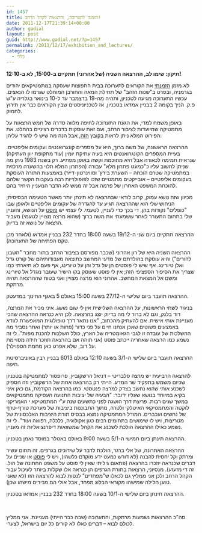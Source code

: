 ```yaml
---
id: 1457
title: הזמנה לתערוכה, והרצאות לקהל הרחב!
date: 2011-12-17T21:39:14+00:00
author: gadial
layout: post
guid: http://www.gadial.net/?p=1457
permalink: /2011/12/17/exhibition_and_lectures/
categories:
  - כללי
---
```

**תיקון: שימו לב, ההרצאה השניה (של אהרוני) תתקיים ב-15:00, לא ב-12:10!**

לא מזמן [הזמנתי](http://www.gadial.net/?p=1412) את הקוראים לתערוכה בבית התפוצות שעסקה במתמטיקאים יהודים בגרמניה, ובפרט ב"שנות הזהב" של תחילת המאה והחורבן המוחלט שגרמו לו הנאצים. עכשיו התערוכה מגיעה לטכניון, ותהיה מה-19 בדצמבר עד ל-10 בינואר בגלריה ע"ש פ.ק. הניך בקומה 2 בבניין אמדאו בטכניון, אז לטכניוניסטים שבין הקוראים כבר אין תירוץ לחמוק.

באופן משמח למדי, את הגעת התערוכה לחיפה מלווה סדרה של חמש הרצאות על מתמטיקה שמיועדות לציבור הרחב, ועם זאת עוסקות בדברים רציניים בהחלט. את הפירוט המלא ניתן לראות בקובץ [הזה](http://dl.dropbox.com/u/11564496/flyer_210x200.pdf), אבל הנה מה שיש לי להגיד עליהן:

ההרצאה הראשונה, של משה ברוך, היא על מספרים קונגרואנטים ועקומים אליפטיים. בעיית המספרים הקונגרואנטים היא בעיה עתיקת יומין (עוד מתקופת יוון העתיקה) שנראית תמימה לכאורה אבל היא מחוכמת וקשה באופן מפתיע. רק בשנת 1983 ניתן מה שניתן לחשוב עליו כ"כמעט פתרון מלא" עבורה (הפתרון המלא תלוי בהשערה מרכזית במתמטיקה שטרם הוכחה &#8211; השערת בירץ' וסווינרטון-דייר) באמצעות התורה העוסקת בעקומים אליפטיים &#8211; אובייקטים מתמטיים שזכו לפופולריות רבה בעקבות הקשר שלהם להוכחת המשפט האחרון של פרמה אבל זה ממש לא הדבר המעניין היחיד בהם.

מכיוון שזה נושא עמוק, קרוב לודאי שבהרצאה לא תינתן יותר מאשר הטעימה הבסיסית; הניחוש שלי הוא שההרצאה תגיע עד להגדרה של עקומים אליפטיים ולאופן שבו "כופלים" נקודות בהן. די בכך כדי לעניין, לטעמי. לי עצמי יש [פוסט](http://www.gadial.net/?p=486) על הנושא, והעניין שלי בתחום התעורר לאחר ששמעתי את משה ברוך (שהוא מרצה מצויין לטעמי) מעביר הרצאה על נושא זה בדיוק.

ההרצאה תתקיים ביום שני ה-19/12 בשעה 18:00 בחדר 232 בבניין אמדאו (ולאחר מכן טקס הפתיחה של התערוכה).

ההרצאה השניה היא של רון אהרוני (שכבר מפורסם בציבור הרחב בתור מחבר "חשבון להורים") והיא עוסקת בהולדתם של מדעי המחשב כתוצאה מעבודותיהם של קורט גדל ואלן טיורינג. אף שיש לי פוסטים הן על גדל והן על טיורינג, אף פעם לא תיארתי כמו שצריך את הסיפור הספציפי הזה; אין לי פוסט שעוסק בקו הישיר שעובר מגדל אל טיורינג ומשם אל המצאת המחשב. אהרוני הוא מרצה מצויין ואני בטוח שההרצאה תהיה מרתקת.

ההרצאה תועבר ביום שלישי ה-27/12 בשעה 15:00 באולם 5 באגף החינוך במדעטק.

בניגוד לשתי הראשונות, על ההרצאה השלישית אין לי שום מושג. איני מכיר את המרצה, דוד בלנק, וגם לא ברור לי מה בדיוק יוצג בהרצאה. לכן היא כנראה ההרצאה שהכי מעניינת אותי אישית. אם להעתיק מהכתוב, "אנו נתאר דרך טופולוגית המאפשרת לוודא באמצעים פשוטים שאכן אנחנו חיים על פני כדור (פחות או יותר) ואחר נסביר מה ההשלכות של עובדה זו לגבי הגאומטריה של הארץ, כולל השלכות להכנת מפות". לי זה נשמע כמו הרצאה שאחריה ייכתב פוסט (אני תוהה אם בהרצאה תוזכר חידה מסויימת על דוב, שלא אפרט כאן מחמת הספוילר).

ההרצאה תועבר ביום שלישי ה-3/1 בשעה 12:10 באולם 6013 בבניין רבין באוניברסיטת חיפה.

להרצאה הרביעית יש מרצה סלבריטי &#8211; דניאל הרשקוביץ, פרופסור למתמטיקה בטכניון שכיום משמש בתפקיד שר המדע. הייתי רק בהרצאה אחת של הרשקוביץ וזה הספיק לשכנע אותי שהוא נחשב בצדק למרצה פנטסטי. כמו בהרצאה הקודמת, גם כאן איני בקיא במיוחד בנושא שעליו ידובר: "הבעיה של יציבות התנועה העסיקה מתמטיקאים במשך שנים רבות. פריצת דרך הושגה לפני כתשעים שנה ע"י המתמטיקא י האמריקני לוקטה והמתמטיקאי האיטלקי ולטרה, מתוך התבוננות ביציבות של מערכת טורף-טרף של נחשים ועכברים. המודל המתמטיקה נמצא בבסיס תורת היציבות האלכסונית של מטריצות, ויש לו שימושים בתחומים רבים כגון אקולוגיה, כלכלה, רפואה ועוד". לי זה נשמע כאילו ההרצאה הולכת לשכנע את הקהל שמשוואות דיפרנציאליות זה מעניין.

ההרצאה תינתן ביום חמישי ה-5/1 בשעה 9:00 באולם באטלר במוסד נאמן בטכניון.

ההרצאה האחרונה, של אלי ברגר, הולכת לדבר על שידוכים בגרפים. זה תחום עשיר ומרתק וקל יחסית להבנה (לא דורש כמעט ידע מוקדם כלשהו), ויש לי [פוסט](http://www.gadial.net/?p=220) או שניים על דברים שכנראה יוזכרו בהרצאה (פתאום גיליתי שאין לי פוסט על משפט החתונה של הול. זה די מזעזע). מנסיוני, הרצאות בתורת הגרפים הן כנראה אלו שקלות ביותר לעיכול עבור הקהל הרחב ולכן אני ממליץ גם לכאלו ש"מפחדים" לנסות לבוא להרצאה הזו (לא שאני טוען חלילה שמישהו מקוראי הבלוג מפחד, אבל אולי הם מכירים מישהו שכן).

ההרצאה תינתן ביום שלישי ה-10/1 בשעה 18:00 בחדר 232 בבניין אמדאו בטכניון.

&nbsp;

סה"כ ההרצאות נשמעות מרתקות, והתערוכה (שבה כבר הייתי) מעניינת. אני ממליץ לכולם לבוא &#8211; דברים כאלו לא קורים כל יום בישראל, לצערי.